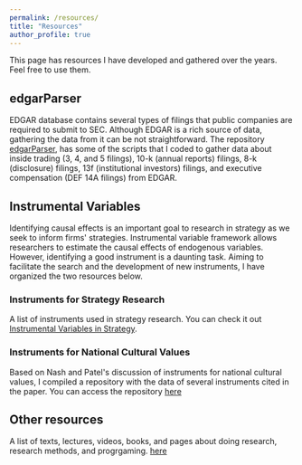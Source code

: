 ```yaml
---
permalink: /resources/
title: "Resources"
author_profile: true
---
```


This page has resources I have developed and gathered over the years. Feel free to use them.

## edgarParser ##

EDGAR database contains several types of filings that public companies are required to submit to SEC. Although EDGAR is a rich source of data, gathering the data from it can be not straightforward. The repository [edgarParser](https://github.com/rsljr/python-edgar), has some of the scripts that I coded to gather data about inside trading (3, 4, and 5 filings), 10-k (annual reports) filings, 8-k (disclosure) filings, 13f (institutional investors) filings, and executive compensation (DEF 14A filings) from EDGAR.  

## Instrumental Variables ##

Identifying causal effects is an important goal to research in strategy as we seek to inform firms' strategies. Instrumental variable framework allows researchers to estimate the causal effects of endogenous variables. However, identifying a good instrument is a daunting task. Aiming to facilitate the search and the development of new instruments, I have organized the two resources below.

### Instruments for Strategy Research ###
A list of instruments used in strategy research. You can check it out [Instrumental Variables in Strategy](https://roneileonel.shinyapps.io/instrumental_variable_strategy/).

### Instruments for National Cultural Values ###

Based on Nash and Patel's discussion of instruments for national cultural values, I compiled a repository with the data of several instruments cited in the paper. You can access the repository [here](https://github.com/rsljr/cultural_values_instrumental_variables)

[//]: # (## Annoted Bibliography ##) 

## Other resources ##

A list of texts, lectures, videos, books, and pages about doing research, research methods, and progrgaming. [here](/other_resources)